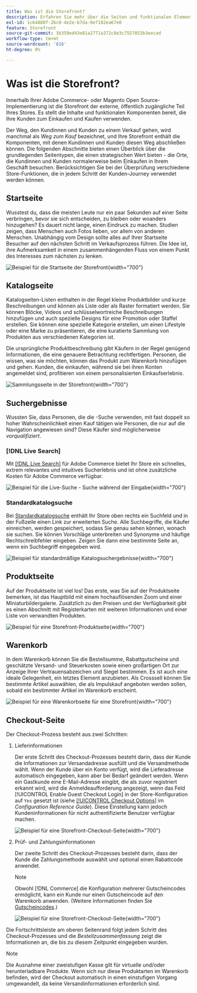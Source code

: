```yaml
---
title: Was ist die Storefront?
description: Erfahren Sie mehr über die Seiten und funktionalen Elemente, die Ihr Geschäft bereitstellen kann, um das Einkaufserlebnis für Ihre Kunden zu unterstützen.
exl-id: 1c64888f-2bc0-4e2e-b7da-0e7182ea67e0
feature: Storefront
source-git-commit: 3b359ed43e81a2771a372c8e3c7557853b3eecad
workflow-type: tm+mt
source-wordcount: '816'
ht-degree: 0%

---
```


# Was ist die Storefront?

Innerhalb Ihrer Adobe Commerce- oder Magento Open Source-Implementierung ist die Storefront der externe, öffentlich zugängliche Teil Ihres Stores. Es stellt die Inhalte und funktionalen Komponenten bereit, die Ihre Kunden zum Einkaufen und Kaufen verwenden.

Der Weg, den Kundinnen und Kunden zu einem Verkauf gehen, wird manchmal als _Weg zum Kauf_ bezeichnet, und Ihre Storefront enthält die Komponenten, mit denen Kundinnen und Kunden diesen Weg abschließen können. Die folgenden Abschnitte bieten einen Überblick über die grundlegenden Seitentypen, die einen strategischen Wert bieten - die Orte, die Kundinnen und Kunden normalerweise beim Einkaufen in Ihrem Geschäft besuchen. Berücksichtigen Sie bei der Überprüfung verschiedene Store-Funktionen, die in jedem Schritt der Kunden-Journey verwendet werden können.

## Startseite

Wusstest du, dass die meisten Leute nur ein paar Sekunden auf einer Seite verbringen, bevor sie sich entscheiden, zu bleiben oder woanders hinzugehen? Es dauert nicht lange, einen Eindruck zu machen. Studien zeigen, dass Menschen auch Fotos lieben, vor allem von anderen Menschen. Unabhängig vom Design sollte alles auf Ihrer Startseite Besucher auf den nächsten Schritt im Verkaufsprozess führen. Die Idee ist, ihre Aufmerksamkeit in einem zusammenhängenden Fluss von einem Punkt des Interesses zum nächsten zu lenken.

![Beispiel für die Startseite der Storefront](./assets/storefront-homepage-full.png){width="700"}

## Katalogseite

Katalogseiten-Listen enthalten in der Regel kleine Produktbilder und kurze Beschreibungen und können als Liste oder als Raster formatiert werden. Sie können Blöcke, Videos und schlüsselwortreiche Beschreibungen hinzufügen und auch spezielle Designs für eine Promotion oder Staffel erstellen. Sie können eine spezielle Kategorie erstellen, um einen Lifestyle oder eine Marke zu präsentieren, die eine kuratierte Sammlung von Produkten aus verschiedenen Kategorien ist.

Die ursprüngliche Produktbeschreibung gibt Käufern in der Regel genügend Informationen, die eine genauere Betrachtung rechtfertigen. Personen, die wissen, was sie möchten, können das Produkt zum Warenkorb hinzufügen und gehen. Kunden, die einkaufen, während sie bei ihren Konten angemeldet sind, profitieren von einem personalisierten Einkaufserlebnis.

![Sammlungsseite in der Storefront](./assets/storefront-collection-page.png){width="700"}

## Suchergebnisse

Wussten Sie, dass Personen, die die -Suche verwenden, mit fast doppelt so hoher Wahrscheinlichkeit einen Kauf tätigen wie Personen, die nur auf die Navigation angewiesen sind? Diese Käufer sind möglicherweise _vorqualifiziert_.

### [!DNL Live Search]

Mit [[!DNL Live Search]](https://experienceleague.adobe.com/docs/commerce-merchant-services/live-search/overview.html) für Adobe Commerce bietet Ihr Store ein schnelles, extrem relevantes und intuitives Sucherlebnis und ist ohne zusätzliche Kosten für Adobe Commerce verfügbar.

![Beispiel für die Live-Suche - Suche während der Eingabe](./assets/storefront-search-as-you-type.png){width="700"}

### Standardkatalogsuche

Bei [Standardkatalogsuche](../catalog/search.md) enthält Ihr Store oben rechts ein Suchfeld und in der Fußzeile einen Link zur erweiterten Suche. Alle Suchbegriffe, die Käufer einreichen, werden gespeichert, sodass Sie genau sehen können, wonach sie suchen. Sie können Vorschläge unterbreiten und Synonyme und häufige Rechtschreibfehler eingeben. Zeigen Sie dann eine bestimmte Seite an, wenn ein Suchbegriff eingegeben wird.

![Beispiel für standardmäßige Katalogsuchergebnisse](./assets/storefront-search-results-page-full.png){width="700"}

## Produktseite

Auf der Produktseite ist viel los! Das erste, was Sie auf der Produktseite bemerken, ist das Hauptbild mit einem hochauflösenden Zoom und einer Miniaturbildergalerie. Zusätzlich zu den Preisen und der Verfügbarkeit gibt es einen Abschnitt mit Registerkarten mit weiteren Informationen und einer Liste von verwandten Produkten.

![Beispiel für eine Storefront-Produktseite](./assets/storefront-product-page-full-m.png){width="700"}

## Warenkorb

In dem Warenkorb können Sie die Bestellsumme, Rabattgutscheine und geschätzte Versand- und Steuerkosten sowie einen großartigen Ort zur Anzeige Ihrer Vertrauensabzeichen und Siegel bestimmen. Es ist auch eine ideale Gelegenheit, ein letztes Element anzubieten. Als Crosssell können Sie bestimmte Artikel auswählen, die als Impulskauf angeboten werden sollen, sobald ein bestimmter Artikel im Warenkorb erscheint.

![Beispiel für eine Warenkorbseite für eine Storefront](./assets/storefront-cart-full.png){width="700"}

## Checkout-Seite

Der Checkout-Prozess besteht aus zwei Schritten:

1. Lieferinformationen

   Der erste Schritt des Checkout-Prozesses besteht darin, dass der Kunde die Informationen zur Versandadresse ausfüllt und die Versandmethode wählt. Wenn der Kunde über ein Konto verfügt, wird die Lieferadresse automatisch eingegeben, kann aber bei Bedarf geändert werden.
Wenn ein Gastkunde eine E-Mail-Adresse eingibt, die als zuvor registriert erkannt wird, wird die Anmeldeaufforderung angezeigt, wenn das Feld [!UICONTROL Enable Guest Checkout Login] in der Store-Konfiguration auf `Yes` gesetzt ist (siehe [[!UICONTROL Checkout Options]](../configuration-reference/sales/checkout.md#checkout-options) im _Configuration Reference Guide_). Diese Einstellung kann jedoch Kundeninformationen für nicht authentifizierte Benutzer verfügbar machen.

   ![Beispiel für eine Storefront-Checkout-Seite](./assets/storefront-checkout-shipping-full.png){width="700"}

1. Prüf- und Zahlungsinformationen

   Der zweite Schritt des Checkout-Prozesses besteht darin, dass der Kunde die Zahlungsmethode auswählt und optional einen Rabattcode anwendet.

   >[!NOTE]
   >
   >Obwohl [!DNL Commerce] die Konfiguration mehrerer Gutscheincodes ermöglicht, kann ein Kunde nur einen Gutscheincode auf den Warenkorb anwenden. (Weitere Informationen finden Sie [Gutscheincodes](../merchandising-promotions/price-rules-cart-coupon.md#coupon-codes).)

   ![Beispiel für eine Storefront-Checkout-Seite](./assets/storefront-checkout-payment-full.png){width="700"}

Die Fortschrittsleiste am oberen Seitenrand folgt jedem Schritt des Checkout-Prozesses und die _Bestellzusammenfassung_ zeigt die Informationen an, die bis zu diesem Zeitpunkt eingegeben wurden.

>[!NOTE]
>
>Die Ausnahme einer zweistufigen Kasse gilt für virtuelle und/oder herunterladbare Produkte. Wenn sich nur diese Produktarten im Warenkorb befinden, wird der Checkout automatisch in einen einstufigen Vorgang umgewandelt, da keine Versandinformationen erforderlich sind.
